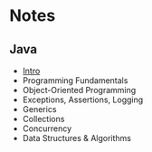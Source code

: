 # Notes

## Java
- [Intro](https://github.com/MarsProgrammingLab/java-notes/tree/main/Intro)
- Programming Fundamentals
- Object-Oriented Programming
- Exceptions, Assertions, Logging
- Generics
- Collections
- Concurrency
- Data Structures & Algorithms 
